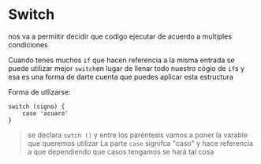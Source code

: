 # Switch

nos va a permiitir decidir que codigo ejecutar de acuerdo a multiples condiciones 


Cuando tenes muchos ```if``` que hacen referencia a la misma entrada se puede utilizar mejor ```switch```en lugar de llenar todo nuestro cógio de ```if```s y esa es una forma de darte cuenta que puedes aplicar esta estructura 

Forma de utlizarse:

```
switch (signo) {
	case 'acuaro'
}
```
> se declara ```swtch ()``` y entre los paréntesis vamos a poner la varable que queremos utilizar
> La parte ```case``` signifca "caso" y hace referencia a que dependiendo que casos tengamos se hará tal cosa 